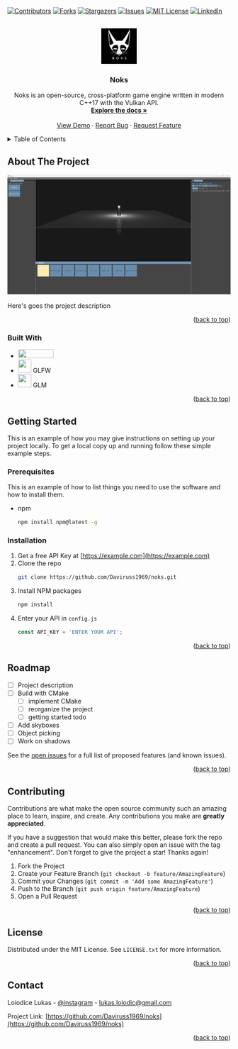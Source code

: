 <!-- Improved compatibility of back to top link: See: https://github.com/othneildrew/Best-README-Template/pull/73 -->
<a name="readme-top"></a>
<!--
*** Thanks for checking out the Best-README-Template. If you have a suggestion
*** that would make this better, please fork the repo and create a pull request
*** or simply open an issue with the tag "enhancement".
*** Don't forget to give the project a star!
*** Thanks again! Now go create something AMAZING! :D
-->



<!-- PROJECT SHIELDS -->
<!--
*** I'm using markdown "reference style" links for readability.
*** Reference links are enclosed in brackets [ ] instead of parentheses ( ).
*** See the bottom of this document for the declaration of the reference variables
*** for contributors-url, forks-url, etc. This is an optional, concise syntax you may use.
*** https://www.markdownguide.org/basic-syntax/#reference-style-links
-->
[![Contributors][contributors-shield]][contributors-url]
[![Forks][forks-shield]][forks-url]
[![Stargazers][stars-shield]][stars-url]
[![Issues][issues-shield]][issues-url]
[![MIT License][license-shield]][license-url]
[![LinkedIn][linkedin-shield]][linkedin-url]



<!-- PROJECT LOGO -->
<br />
<div align="center">
  <a href="https://github.com/Daviruss1969/noks">
    <img src="ressources\images\noks.png" alt="Logo" width="80" height="80">
  </a>

<h3 align="center">Noks</h3>

  <p align="center">
    Noks is an open-source, cross-platform game engine written in modern C++17 with the Vulkan API.
    <br />
    <a href="https://github.com/Daviruss1969/noks"><strong>Explore the docs »</strong></a>
    <br />
    <br />
    <a href="https://github.com/Daviruss1969/noks">View Demo</a>
    ·
    <a href="https://github.com/Daviruss1969/noks/issues">Report Bug</a>
    ·
    <a href="https://github.com/Daviruss1969/noks/issues">Request Feature</a>
  </p>
</div>



<!-- TABLE OF CONTENTS -->
<details>
  <summary>Table of Contents</summary>
  <ol>
    <li>
      <a href="#about-the-project">About The Project</a>
      <ul>
        <li><a href="#built-with">Built With</a></li>
      </ul>
    </li>
    <li>
      <a href="#getting-started">Getting Started</a>
      <ul>
        <li><a href="#prerequisites">Prerequisites</a></li>
        <li><a href="#installation">Installation</a></li>
      </ul>
    </li>>
    <li><a href="#roadmap">Roadmap</a></li>
    <li><a href="#contributing">Contributing</a></li>
    <li><a href="#license">License</a></li>
    <li><a href="#contact">Contact</a></li>
    <li><a href="#acknowledgments">Acknowledgments</a></li>
  </ol>
</details>



<!-- ABOUT THE PROJECT -->
## About The Project

![Product Name Screen Shot](https://github.com/Daviruss1969/noks/blob/master/ressources/images/product-screenshot.png)

Here's goes the project description

<p align="right">(<a href="#readme-top">back to top</a>)</p>



### Built With

* <img src="https://www.vulkan.org/user/themes/vulkan/images/logo/vulkan-logo.svg"  width="80" height="20">
* <img src="https://www.glfw.org/img/favicon/favicon-196x196.png"  width="30" height="30"> GLFW
* <img src="https://www.opengl.org/sdk/libs/GLM/image/logo-mini.png" width="30" height="30"> GLM

<p align="right">(<a href="#readme-top">back to top</a>)</p>



<!-- GETTING STARTED -->
## Getting Started

This is an example of how you may give instructions on setting up your project locally.
To get a local copy up and running follow these simple example steps.

### Prerequisites

This is an example of how to list things you need to use the software and how to install them.
* npm
  ```sh
  npm install npm@latest -g
  ```

### Installation

1. Get a free API Key at [https://example.com](https://example.com)
2. Clone the repo
   ```sh
   git clone https://github.com/Daviruss1969/noks.git
   ```
3. Install NPM packages
   ```sh
   npm install
   ```
4. Enter your API in `config.js`
   ```js
   const API_KEY = 'ENTER YOUR API';
   ```

<p align="right">(<a href="#readme-top">back to top</a>)</p>



<!-- USAGE EXAMPLES -->
<!-- ## Usage

Use this space to show useful examples of how a project can be used. Additional screenshots, code examples and demos work well in this space. You may also link to more resources.

_For more examples, please refer to the [Documentation](https://example.com)_

<p align="right">(<a href="#readme-top">back to top</a>)</p>
 -->


<!-- ROADMAP -->
## Roadmap

- [ ] Project description
- [ ] Build with CMake
  - [ ] implement CMake
  - [ ] reorganize the project
  - [ ] getting started todo
- [ ] Add skyboxes
- [ ] Object picking
- [ ] Work on shadows

See the [open issues](https://github.com/Daviruss1969/noks/issues) for a full list of proposed features (and known issues).

<p align="right">(<a href="#readme-top">back to top</a>)</p>



<!-- CONTRIBUTING -->
## Contributing

Contributions are what make the open source community such an amazing place to learn, inspire, and create. Any contributions you make are **greatly appreciated**.

If you have a suggestion that would make this better, please fork the repo and create a pull request. You can also simply open an issue with the tag "enhancement".
Don't forget to give the project a star! Thanks again!

1. Fork the Project
2. Create your Feature Branch (`git checkout -b feature/AmazingFeature`)
3. Commit your Changes (`git commit -m 'Add some AmazingFeature'`)
4. Push to the Branch (`git push origin feature/AmazingFeature`)
5. Open a Pull Request

<p align="right">(<a href="#readme-top">back to top</a>)</p>



<!-- LICENSE -->
## License

Distributed under the MIT License. See `LICENSE.txt` for more information.

<p align="right">(<a href="#readme-top">back to top</a>)</p>



<!-- CONTACT -->
## Contact

Loiodice Lukas - [@instagram](https://www.instagram.com/ldc.lukas/) - lukas.loiodic@gmail.com

Project Link: [https://github.com/Daviruss1969/noks](https://github.com/Daviruss1969/noks)

<p align="right">(<a href="#readme-top">back to top</a>)</p>



<!-- ACKNOWLEDGMENTS -->
<!-- ## Acknowledgments

* []()
* []()
* []()

<p align="right">(<a href="#readme-top">back to top</a>)</p> -->



<!-- MARKDOWN LINKS & IMAGES -->
<!-- https://www.markdownguide.org/basic-syntax/#reference-style-links -->
[contributors-shield]: https://img.shields.io/github/contributors/Daviruss1969/noks.svg?style=for-the-badge
[contributors-url]: https://github.com/Daviruss1969/noks/graphs/contributors
[forks-shield]: https://img.shields.io/github/forks/Daviruss1969/noks.svg?style=for-the-badge
[forks-url]: https://github.com/Daviruss1969/noks/network/members
[stars-shield]: https://img.shields.io/github/stars/Daviruss1969/noks.svg?style=for-the-badge
[stars-url]: https://github.com/Daviruss1969/noks/stargazers
[issues-shield]: https://img.shields.io/github/issues/Daviruss1969/noks.svg?style=for-the-badge
[issues-url]: https://github.com/Daviruss1969/noks/issues
[license-shield]: https://img.shields.io/github/license/Daviruss1969/noks.svg?style=for-the-badge
[license-url]: https://github.com/Daviruss1969/noks/blob/master/LICENSE.txt
[linkedin-shield]: https://img.shields.io/badge/-LinkedIn-black.svg?style=for-the-badge&logo=linkedin&colorB=555
[linkedin-url]: https://linkedin.com/in/linkedin_username
[product-screenshot]: images/screenshot.png
[Vulkan]: https://www.vulkan.org/user/themes/vulkan/images/logo/vulkan-logo.svg
[Next-url]: https://nextjs.org/
[React.js]: https://img.shields.io/badge/React-20232A?style=for-the-badge&logo=react&logoColor=61DAFB
[React-url]: https://reactjs.org/
[Vue.js]: https://img.shields.io/badge/Vue.js-35495E?style=for-the-badge&logo=vuedotjs&logoColor=4FC08D
[Vue-url]: https://vuejs.org/
[Angular.io]: https://img.shields.io/badge/Angular-DD0031?style=for-the-badge&logo=angular&logoColor=white
[Angular-url]: https://angular.io/
[Svelte.dev]: https://img.shields.io/badge/Svelte-4A4A55?style=for-the-badge&logo=svelte&logoColor=FF3E00
[Svelte-url]: https://svelte.dev/
[Laravel.com]: https://img.shields.io/badge/Laravel-FF2D20?style=for-the-badge&logo=laravel&logoColor=white
[Laravel-url]: https://laravel.com
[Bootstrap.com]: https://img.shields.io/badge/Bootstrap-563D7C?style=for-the-badge&logo=bootstrap&logoColor=white
[Bootstrap-url]: https://getbootstrap.com
[JQuery.com]: https://img.shields.io/badge/jQuery-0769AD?style=for-the-badge&logo=jquery&logoColor=white
[JQuery-url]: https://jquery.com 